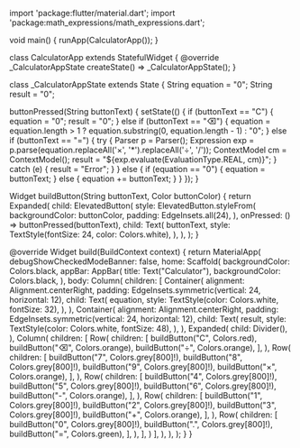 import 'package:flutter/material.dart';
import 'package:math_expressions/math_expressions.dart';

void main() {
runApp(CalculatorApp());
}

class CalculatorApp extends StatefulWidget {
@override
_CalculatorAppState createState() => _CalculatorAppState();
}

class _CalculatorAppState extends State<CalculatorApp> {
String equation = "0";
String result = "0";

buttonPressed(String buttonText) {
setState(() {
if (buttonText == "C") {
equation = "0";
result = "0";
} else if (buttonText == "⌫") {
equation = equation.length > 1
? equation.substring(0, equation.length - 1)
: "0";
} else if (buttonText == "=") {
try {
Parser p = Parser();
Expression exp = p.parse(equation.replaceAll('×', '*').replaceAll('÷', '/'));
ContextModel cm = ContextModel();
result = "${exp.evaluate(EvaluationType.REAL, cm)}";
} catch (e) {
result = "Error";
}
} else {
if (equation == "0") {
equation = buttonText;
} else {
equation += buttonText;
}
}
});
}

Widget buildButton(String buttonText, Color buttonColor) {
return Expanded(
child: ElevatedButton(
style: ElevatedButton.styleFrom(
backgroundColor: buttonColor,
padding: EdgeInsets.all(24),
),
onPressed: () => buttonPressed(buttonText),
child: Text(
buttonText,
style: TextStyle(fontSize: 24, color: Colors.white),
),
),
);
}

@override
Widget build(BuildContext context) {
return MaterialApp(
debugShowCheckedModeBanner: false,
home: Scaffold(
backgroundColor: Colors.black,
appBar: AppBar(
title: Text("Calculator"),
backgroundColor: Colors.black,
),
body: Column(
children: <Widget>[
Container(
alignment: Alignment.centerRight,
padding: EdgeInsets.symmetric(vertical: 24, horizontal: 12),
child: Text(
equation,
style: TextStyle(color: Colors.white, fontSize: 32),
),
),
Container(
alignment: Alignment.centerRight,
padding: EdgeInsets.symmetric(vertical: 24, horizontal: 12),
child: Text(
result,
style: TextStyle(color: Colors.white, fontSize: 48),
),
),
Expanded(
child: Divider(),
),
Column(
children: [
Row(
children: [
buildButton("C", Colors.red),
buildButton("⌫", Colors.orange),
buildButton("÷", Colors.orange),
],
),
Row(
children: [
buildButton("7", Colors.grey[800]!),
buildButton("8", Colors.grey[800]!),
buildButton("9", Colors.grey[800]!),
buildButton("×", Colors.orange),
],
),
Row(
children: [
buildButton("4", Colors.grey[800]!),
buildButton("5", Colors.grey[800]!),
buildButton("6", Colors.grey[800]!),
buildButton("-", Colors.orange),
],
),
Row(
children: [
buildButton("1", Colors.grey[800]!),
buildButton("2", Colors.grey[800]!),
buildButton("3", Colors.grey[800]!),
buildButton("+", Colors.orange),
],
),
Row(
children: [
buildButton("0", Colors.grey[800]!),
buildButton(".", Colors.grey[800]!),
buildButton("=", Colors.green),
],
),
],
)
],
),
),
);
}
}
